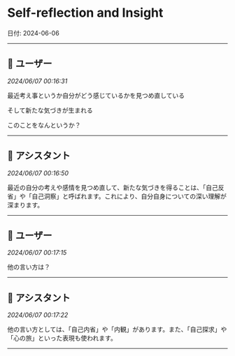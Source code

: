 # Self-reflection and Insight

日付: 2024-06-06

---

## 👤 ユーザー
*2024/06/07 00:16:31*

最近考え事というか自分がどう感じているかを見つめ直している

そして新たな気づきが生まれる

このことをなんというか？

---

## 🤖 アシスタント
*2024/06/07 00:16:50*

最近の自分の考えや感情を見つめ直して、新たな気づきを得ることは、「自己反省」や「自己洞察」と呼ばれます。これにより、自分自身についての深い理解が深まります。

---

## 👤 ユーザー
*2024/06/07 00:17:15*

他の言い方は？

---

## 🤖 アシスタント
*2024/06/07 00:17:22*

他の言い方としては、「自己内省」や「内観」があります。また、「自己探求」や「心の旅」といった表現も使われます。

---
